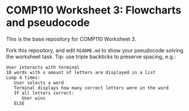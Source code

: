 # COMP110 Worksheet 3: Flowcharts and pseudocode

This is the base repository for COMP110 Worksheet 3.

Fork this repository, and edit `README.md` to show your pseudocode solving the worksheet task. Tip: use triple backticks to preserve spacing, e.g.:

```
User interacts with terminal
10 words with x amount of letters are displayed in a list
Loop 4 times:
   User selects a word
   Terminal displays how many correct letters were in the word
   IF all letters correct:
      User wins
   ELSE
```
